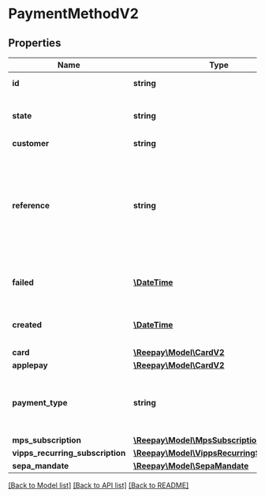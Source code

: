 # PaymentMethodV2

## Properties
 Name                             | Type                                                                          | Description                                                                                                                                                                                                              | Notes      
----------------------------------|-------------------------------------------------------------------------------|--------------------------------------------------------------------------------------------------------------------------------------------------------------------------------------------------------------------------|------------
 **id**                           | **string**                                                                    | Unique id for payment method                                                                                                                                                                                             |
 **state**                        | **string**                                                                    | State of the payment method: &#x60;active&#x60;, &#x60;inactivated&#x60;, &#x60;failed&#x60;, &#x60;pending&#x60; or &#x60;deleted&#x60;                                                                                 |
 **customer**                     | **string**                                                                    | Customer by handle                                                                                                                                                                                                       |
 **reference**                    | **string**                                                                    | Optional reference provided when creating the payment method. For payment methods created with Reepay Checkout the reference will correspond to the session id for the Checkout session that created the payment method. | [optional] 
 **failed**                       | [**\DateTime**](\DateTime.md)                                                 | Date when the payment method failed. In ISO-8601 extended offset date-time format.                                                                                                                                       | [optional] 
 **created**                      | [**\DateTime**](\DateTime.md)                                                 | Date when the payment method was created. In ISO-8601 extended offset date-time format.                                                                                                                                  |
 **card**                         | [**\Reepay\Model\CardV2**](CardV2.md)                                         |                                                                                                                                                                                                                          | [optional] 
 **applepay**                     | [**\Reepay\Model\CardV2**](CardV2.md)                                         |                                                                                                                                                                                                                          | [optional] 
 **payment_type**                 | **string**                                                                    | Payment type for saved payment method, either: &#x60;card&#x60;, &#x60;emv_token&#x60;, &#x60;vipps_recurring&#x60;, &#x60;applepay&#x60; or &#x60;mobilepay_subscriptions&#x60;                                         |
 **mps_subscription**             | [**\Reepay\Model\MpsSubscriptionV2**](MpsSubscriptionV2.md)                   |                                                                                                                                                                                                                          | [optional] 
 **vipps_recurring_subscription** | [**\Reepay\Model\VippsRecurringSubscription**](VippsRecurringSubscription.md) |                                                                                                                                                                                                                          | [optional] 
 **sepa_mandate**                 | [**\Reepay\Model\SepaMandate**](SepaMandate.md)                               |                                                                                                                                                                                                                          | [optional] 

[[Back to Model list]](../../README.md#documentation-for-models) [[Back to API list]](../../README.md#documentation-for-api-endpoints) [[Back to README]](../../README.md)

